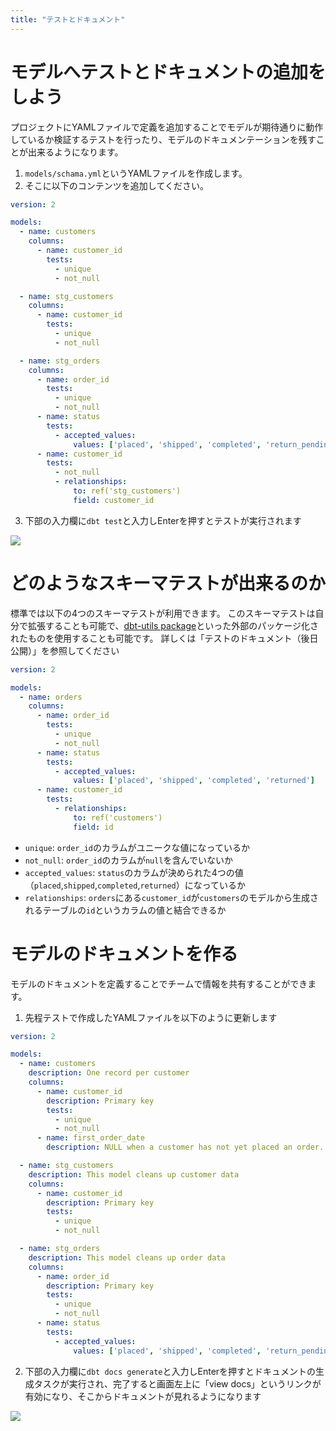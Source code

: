 ```yaml
---
title: "テストとドキュメント"
---
```

# モデルへテストとドキュメントの追加をしよう
プロジェクトにYAMLファイルで定義を追加することでモデルが期待通りに動作しているか検証するテストを行ったり、モデルのドキュメンテーションを残すことが出来るようになります。

1. `models/schama.yml`というYAMLファイルを作成します。
2. そこに以下のコンテンツを追加してください。

```yaml:models/schema.yml
version: 2

models:
  - name: customers
    columns:
      - name: customer_id
        tests:
          - unique
          - not_null

  - name: stg_customers
    columns:
      - name: customer_id
        tests:
          - unique
          - not_null

  - name: stg_orders
    columns:
      - name: order_id
        tests:
          - unique
          - not_null
      - name: status
        tests:
          - accepted_values:
              values: ['placed', 'shipped', 'completed', 'return_pending', 'returned']
      - name: customer_id
        tests:
          - not_null
          - relationships:
              to: ref('stg_customers')
              field: customer_id
```
3. 下部の入力欄に`dbt test`と入力しEnterを押すとテストが実行されます

![](https://storage.googleapis.com/zenn-user-upload/0b989483a7a5-20211201.png)

# どのようなスキーマテストが出来るのか
標準では以下の4つのスキーマテストが利用できます。
このスキーマテストは自分で拡張することも可能で、[dbt-utils package](https://github.com/dbt-labs/dbt-utils/tree/0.2.4/#schema-tests)といった外部のパッケージ化されたものを使用することも可能です。
詳しくは「テストのドキュメント（後日公開）」を参照してください

```yaml
version: 2

models:
  - name: orders
    columns:
      - name: order_id
        tests:
          - unique
          - not_null
      - name: status
        tests:
          - accepted_values:
              values: ['placed', 'shipped', 'completed', 'returned']
      - name: customer_id
        tests:
          - relationships:
              to: ref('customers')
              field: id
```

- `unique`: `order_id`のカラムがユニークな値になっているか
- `not_null`: `order_id`のカラムが`null`を含んでいないか
- `accepted_values`: `status`のカラムが決められた4つの値（`placed`,`shipped`,`completed`,`returned`）になっているか
- `relationships`: `orders`にある`customer_id`が`customers`のモデルから生成されるテーブルの`id`というカラムの値と結合できるか

# モデルのドキュメントを作る
モデルのドキュメントを定義することでチームで情報を共有することができます。

1. 先程テストで作成したYAMLファイルを以下のように更新します
```yaml:models/schema.yml
version: 2

models:
  - name: customers
    description: One record per customer
    columns:
      - name: customer_id
        description: Primary key
        tests:
          - unique
          - not_null
      - name: first_order_date
        description: NULL when a customer has not yet placed an order.

  - name: stg_customers
    description: This model cleans up customer data
    columns:
      - name: customer_id
        description: Primary key
        tests:
          - unique
          - not_null

  - name: stg_orders
    description: This model cleans up order data
    columns:
      - name: order_id
        description: Primary key
        tests:
          - unique
          - not_null
      - name: status
        tests:
          - accepted_values:
              values: ['placed', 'shipped', 'completed', 'return_pending', 'returned']
```
2. 下部の入力欄に`dbt docs generate`と入力しEnterを押すとドキュメントの生成タスクが実行され、完了すると画面左上に「view docs」というリンクが有効になり、そこからドキュメントが見れるようになります

![](https://storage.googleapis.com/zenn-user-upload/9c94b7c4003e-20211201.png)
